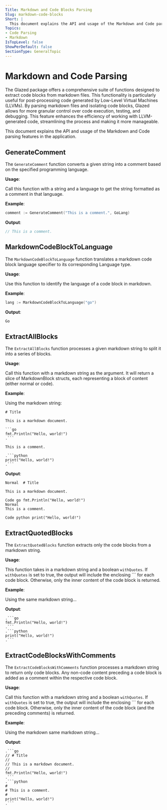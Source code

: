 ```yaml
---
Title: Markdown and Code Blocks Parsing
Slug: markdown-code-blocks
Short: |
  This document explains the API and usage of the Markdown and Code parsing features in the application.
Topics:
- Code Parsing
- Markdown
IsTopLevel: false
ShowPerDefault: false
SectionType: GeneralTopic
---
```


# Markdown and Code Parsing

The Glazed package offers a comprehensive suite of functions designed to extract code blocks from markdown files. This
functionality is particularly useful for post-processing code generated by Low-Level Virtual Machines (LLVMs). By
parsing markdown files and isolating code blocks, Glazed allows for more granular control over code execution, testing,
and debugging. This feature enhances the efficiency of working with LLVM-generated code, streamlining the process and
making it more manageable.

This document explains the API and usage of the Markdown and Code parsing features in the application.

## GenerateComment

The `GenerateComment` function converts a given string into a comment based on the specified programming language.

**Usage**:

Call this function with a string and a language to get the string formatted as a comment in that language.

**Example**:

```go
comment := GenerateComment("This is a comment.", GoLang)
```

**Output**:

```go
// This is a comment.
```

## MarkdownCodeBlockToLanguage

The `MarkdownCodeBlockToLanguage` function translates a markdown code block language specifier to its corresponding Language type.

**Usage**:

Use this function to identify the language of a code block in markdown.

**Example**:

```go
lang := MarkdownCodeBlockToLanguage("go")
```

**Output**:

```go
Go
```

## ExtractAllBlocks

The `ExtractAllBlocks` function processes a given markdown string to split it into a series of blocks.

**Usage**:

Call this function with a markdown string as the argument. It will return a slice of MarkdownBlock structs, each representing a block of content (either normal or code).

**Example**:

Using the markdown string:

```
# Title

This is a markdown document.

```go
fmt.Println("Hello, world!")
.```

This is a comment.

.```python
print("Hello, world!")
.```
```

**Output**:

```
Normal  # Title

This is a markdown document.

Code go fmt.Println("Hello, world!")
Normal  
This is a comment.

Code python print("Hello, world!")
```

## ExtractQuotedBlocks

The `ExtractQuotedBlocks` function extracts only the code blocks from a markdown string.

**Usage**:

This function takes in a markdown string and a boolean `withQuotes`. If `withQuotes` is set to true, the output will include the enclosing ``` for each code block. Otherwise, only the inner content of the code block is returned.

**Example**:

Using the same markdown string...

**Output**:

```
.```go
fmt.Println("Hello, world!")
.```
.```python
print("Hello, world!")
.```
```

## ExtractCodeBlocksWithComments

The `ExtractCodeBlocksWithComments` function processes a markdown string to return only code blocks. Any non-code content preceding a code block is added as a comment within the respective code block.

**Usage**:

Call this function with a markdown string and a boolean `withQuotes`. If `withQuotes` is set to true, the output will include the enclosing ``` for each code block. Otherwise, only the inner content of the code block (and the preceding comments) is returned.

**Example**:

Using the markdown same markdown string...

**Output**:

```
.```go
// # Title
// 
// This is a markdown document.
// 
fmt.Println("Hello, world!")
.```
.```python
# 
# This is a comment.
# 
print("Hello, world!")
.```
```